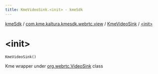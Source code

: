 ```yaml
---
title: KmeVideoSink.<init> - kmeSdk
---
```


[kmeSdk](../../index.html) / [com.kme.kaltura.kmesdk.webrtc.view](../index.html) / [KmeVideoSink](index.html) / [&lt;init&gt;](./-init-.html)

# &lt;init&gt;

`KmeVideoSink()`

Kme wrapper under [org.webrtc.VideoSink](#) class

